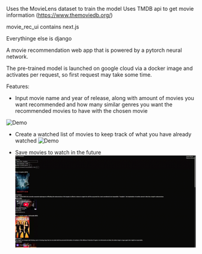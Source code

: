 Uses the MovieLens dataset to train the model
Uses TMDB api to get movie information (https://www.themoviedb.org/)

movie_rec_ui contains next.js

Everythinge else
is django

A movie recommendation web app that is powered by a pytorch neural network. 

The pre-trained model is launched on google cloud via a docker image and activates per request, so first request may take some time.

Features:
- Input movie name and year of release, along with amount of movies you want recommended and how many similar genres you want the recommended movies to have with the chosen movie

![Demo](./assets/Movie_rec_demo.gif)

- Create a watched list of movies to keep track of what you have already watched
![Demo](./assets/Watched_list_demo.gif)

- Save movies to watch in the future
![Demo](./assets/Saving_movie_demo.gif)

